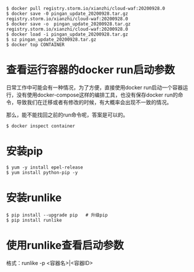 

```shell
$ docker pull registry.storm.io/xianzhi/cloud-waf:20200928.0
$ docker save -0 pingan_update_20200928.tar.gz registry.storm.io/xianzhi/cloud-waf:20200928.0
$ docker save -o  pingan_update_20200928.tar.gz registry.storm.io/xianzhi/cloud-waf:20200928.0
$ docker load -i pingan_update_20200928.tar.gz
$ sz pingan_update_20200928.tar.gz
$ docker top CONTAINER
```



# 查看运行容器的docker run启动参数

日常工作中可能会有一种情况，为了方便，直接使用docker run启动一个容器运行，没有使用docker-compose这样的编排工具，也没有保存docker run的命令，导致我们在迁移或者有修改的时候，有大概率会出现不一致的情况。

那么，能不能找回之前的run命令呢，答案是可以的。



```shell
$ docker inspect container
```



# 安装pip

```shell
$ yum -y install epel-release
$ yum install python-pip -y
```



# 安装runlike

```shell
$ pip install --upgrade pip   # 升级pip
$ pip install runlike
```





# 使用runlike查看启动参数

格式：runlike -p <容器名>|<容器ID>
